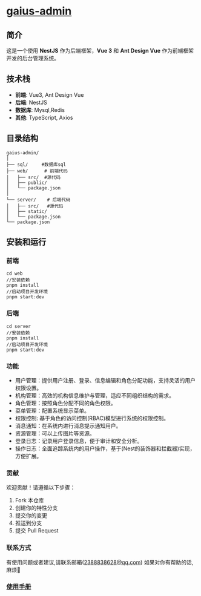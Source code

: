 # [gaius-admin](https://github.com/Gaius-98/gaius-admin)

## 简介

这是一个使用 **NestJS** 作为后端框架，**Vue 3** 和 **Ant Design Vue** 作为前端框架开发的后台管理系统。

## 技术栈

- **前端**: Vue3, Ant Design Vue
- **后端**: NestJS
- **数据库**: Mysql,Redis
- **其他**: TypeScript, Axios

## 目录结构
```
gaius-admin/
│
├── sql/     #数据库sql
├── web/      # 前端代码
│   ├── src/  #源代码
│   ├── public/
│   └── package.json
│
└── server/    # 后端代码
│   ├── src/   #源代码
│   ├── static/
│   └── package.json
└── package.json
```
## 安装和运行

### 前端
   ```web
   cd web
   //安装依赖
   pnpm install 
   //启动项目开发环境
   pnpm start:dev
   ```
### 后端
   ```server
   cd server
   //安装依赖
   pnpm install 
   //启动项目开发环境
   pnpm start:dev
   ```   
### 功能
+ 用户管理：提供用户注册、登录、信息编辑和角色分配功能，支持灵活的用户权限设置。
+ 机构管理：高效的机构信息维护与管理，适应不同组织结构的需求。
+ 角色管理：按照角色分配不同的角色权限。
+ 菜单管理：配置系统显示菜单。
+ 权限控制: 基于角色的访问控制(RBAC)模型进行系统的权限控制。
+ 消息通知：在系统内进行消息提示通知用户。
+ 资源管理：可以上传图片等资源。
+ 登录日志：记录用户登录信息，便于审计和安全分析。
+ 操作日志：全面追踪系统内的用户操作，基于(Nest的装饰器和拦截器)实现，方便扩展。

### 贡献
欢迎贡献！请遵循以下步骤：

1. Fork 本仓库
2. 创建你的特性分支 
3. 提交你的变更 
4. 推送到分支
5. 提交 Pull Request
   
### 联系方式
   有使用问题或者建议,请联系邮箱(2388838628@qq.com)
   如果对你有帮助的话,麻烦:star2:   
### [使用手册](https://gaius-98.github.io/gaius-blog/project/gaius-admin/)
